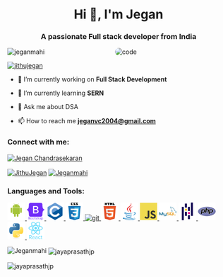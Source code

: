 <h1 align="center">Hi 👋, I'm Jegan</h1>
<h3 align="center">A passionate Full stack developer from India</h3>
<img width=260 align="right" style="border-radius:10px;" src="https://media4.giphy.com/media/qgQUggAC3Pfv687qPC/200.webp?cid=ecf05e4780o8zol6pafo35ivhufupefq29nrtl27ky2iz4kj&ep=v1_gifs_search&rid=200.webp&ct=g" alt="code" />
<p align="left"> <img src="https://komarev.com/ghpvc/?username=jeganmahi&label=Profile%20views&color=0e75b6&style=flat" alt="jeganmahi" /> </p>

<p align="left">
  <a href="https://www.instagram.com/jithujegan/" target="_blank">
    <img src="https://img.shields.io/badge/Instagram-Follow%20Jegan-E4405F?logo=instagram&style=for-the-badge" alt="jithujegan" />
  </a>
</p>


- 🔭 I’m currently working on **Full Stack Development**

- 🌱 I’m currently learning **SERN**

- 💬 Ask me about DSA

- 📫 How to reach me **jeganvc2004@gmail.com**

<h3 align="left">Connect with me:</h3>
<p align="left">
<a href="https://www.linkedin.com/in/jegan-chandrasekaran-32722a23a/" target="blank"><img align="center" src="https://raw.githubusercontent.com/rahuldkjain/github-profile-readme-generator/master/src/images/icons/Social/linked-in-alt.svg" alt="Jegan Chandrasekaran" height="30" width="40" /></a>

<a href="https://instagram.com/jayaprasath.jp" target="blank"><img align="center" src="https://raw.githubusercontent.com/rahuldkjain/github-profile-readme-generator/master/src/images/icons/Social/instagram.svg" alt="JithuJegan" height="30" width="40" /></a>
<a href="[https://www.leetcode.com/jayaprasathjp44](https://leetcode.com/u/jeganmahi/)" target="blank"><img align="center" src="https://raw.githubusercontent.com/rahuldkjain/github-profile-readme-generator/master/src/images/icons/Social/leet-code.svg" alt="Jeganmahi" height="30" width="40" /></a>
</p>

<h3 align="left">Languages and Tools:</h3>
<p align="left"> <a href="https://developer.android.com" target="_blank" rel="noreferrer"> <img src="https://raw.githubusercontent.com/devicons/devicon/master/icons/android/android-original-wordmark.svg" alt="android" width="40" height="40"/> </a> <a href="https://getbootstrap.com" target="_blank" rel="noreferrer"> <img src="https://raw.githubusercontent.com/devicons/devicon/master/icons/bootstrap/bootstrap-plain-wordmark.svg" alt="bootstrap" width="40" height="40"/> </a> <a href="https://www.cprogramming.com/" target="_blank" rel="noreferrer"> <img src="https://raw.githubusercontent.com/devicons/devicon/master/icons/c/c-original.svg" alt="c" width="40" height="40"/> </a> <a href="https://www.w3schools.com/css/" target="_blank" rel="noreferrer"> <img src="https://raw.githubusercontent.com/devicons/devicon/master/icons/css3/css3-original-wordmark.svg" alt="css3" width="40" height="40"/> </a> <a href="https://git-scm.com/" target="_blank" rel="noreferrer"> <img src="https://www.vectorlogo.zone/logos/git-scm/git-scm-icon.svg" alt="git" width="40" height="40"/> </a> <a href="https://www.w3.org/html/" target="_blank" rel="noreferrer"> <img src="https://raw.githubusercontent.com/devicons/devicon/master/icons/html5/html5-original-wordmark.svg" alt="html5" width="40" height="40"/> </a> <a href="https://www.java.com" target="_blank" rel="noreferrer"> <img src="https://raw.githubusercontent.com/devicons/devicon/master/icons/java/java-original.svg" alt="java" width="40" height="40"/> </a> <a href="https://developer.mozilla.org/en-US/docs/Web/JavaScript" target="_blank" rel="noreferrer"> <img src="https://raw.githubusercontent.com/devicons/devicon/master/icons/javascript/javascript-original.svg" alt="javascript" width="40" height="40"/> </a> <a href="https://www.mysql.com/" target="_blank" rel="noreferrer"> <img src="https://raw.githubusercontent.com/devicons/devicon/master/icons/mysql/mysql-original-wordmark.svg" alt="mysql" width="40" height="40"/> </a> <a href="https://pandas.pydata.org/" target="_blank" rel="noreferrer"> <img src="https://raw.githubusercontent.com/devicons/devicon/2ae2a900d2f041da66e950e4d48052658d850630/icons/pandas/pandas-original.svg" alt="pandas" width="40" height="40"/> </a> <a href="https://www.php.net" target="_blank" rel="noreferrer"> <img src="https://raw.githubusercontent.com/devicons/devicon/master/icons/php/php-original.svg" alt="php" width="40" height="40"/> </a> <a href="https://www.python.org" target="_blank" rel="noreferrer"> <img src="https://raw.githubusercontent.com/devicons/devicon/master/icons/python/python-original.svg" alt="python" width="40" height="40"/> </a> <a href="https://reactjs.org/" target="_blank" rel="noreferrer"> <img src="https://raw.githubusercontent.com/devicons/devicon/master/icons/react/react-original-wordmark.svg" alt="react" width="40" height="40"/> </a> </p>

<p><img align="left" src="https://github-readme-stats.vercel.app/api/top-langs?username=Jeganmahi&show_icons=true&locale=en&layout=compact" alt="Jeganmahi" /></p>

<p>&nbsp;<img align="center" src="https://github-readme-stats.vercel.app/api?username=Jeganmahi&show_icons=true&locale=en" alt="jayaprasathjp" /></p>

<p><img align="center" src="https://github-readme-streak-stats.herokuapp.com/?user=Jeganmahi&" alt="jayaprasathjp" /></p>
